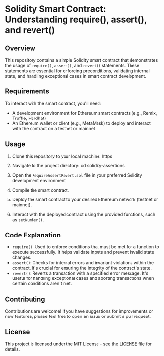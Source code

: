 # Solidity Smart Contract: Understanding require(), assert(), and revert()

## Overview

This repository contains a simple Solidity smart contract that demonstrates the usage of `require()`, `assert()`, and `revert()` statements. These statements are essential for enforcing preconditions, validating internal state, and handling exceptional cases in smart contract development.

## Requirements

To interact with the smart contract, you'll need:
- A development environment for Ethereum smart contracts (e.g., Remix, Truffle, Hardhat)
- An Ethereum wallet or client (e.g., MetaMask) to deploy and interact with the contract on a testnet or mainnet

## Usage

1. Clone this repository to your local machine:
[https](https://github.com/Jmversion123/Errors_And_Functions.git)
2. Navigate to the project directory:
   cd solidity-assertions

3. Open the `RequireAssertRevert.sol` file in your preferred Solidity development environment.

4. Compile the smart contract.

5. Deploy the smart contract to your desired Ethereum network (testnet or mainnet).

6. Interact with the deployed contract using the provided functions, such as `setNumber()`.

## Code Explanation

- `require()`: Used to enforce conditions that must be met for a function to execute successfully. It helps validate inputs and prevent invalid state changes.
- `assert()`: Checks for internal errors and invariant violations within the contract. It's crucial for ensuring the integrity of the contract's state.
- `revert()`: Reverts a transaction with a specified error message. It's useful for handling exceptional cases and aborting transactions when certain conditions aren't met.

## Contributing

Contributions are welcome! If you have suggestions for improvements or new features, please feel free to open an issue or submit a pull request.

## License

This project is licensed under the MIT License - see the [LICENSE](LICENSE) file for details.
